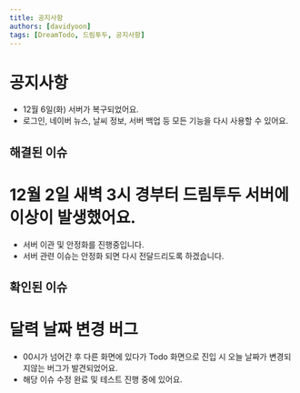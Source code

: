 ```yaml
---
title: 공지사항
authors: [davidyoon]
tags: [DreamTodo, 드림투두, 공지사항]
---
```


# 공지사항
- 12월 6일(화) 서버가 복구되었어요.
- 로그인, 네이버 뉴스, 날씨 정보, 서버 백업 등 모든 기능을 다시 사용할 수 있어요.

## 해결된 이슈
# 12월 2일 새벽 3시 경부터 드림투두 서버에 이상이 발생했어요.
- 서버 이관 및 안정화를 진행중입니다.
- 서버 관련 이슈는 안정화 되면 다시 전달드리도록 하겠습니다.

## 확인된 이슈
# 달력 날짜 변경 버그
- 00시가 넘어간 후 다른 화면에 있다가 Todo 화면으로 진입 시 오늘 날짜가 변경되지않는 버그가 발견되었어요.
- 해당 이슈 수정 완료 및 테스트 진행 중에 있어요.
    

